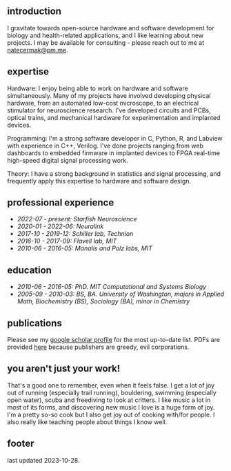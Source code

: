## introduction
I gravitate towards open-source hardware and software development for biology and health-related applications, and I like learning about new projects. I may be available for consulting - please reach out to me at natecermak@pm.me.

## expertise

Hardware: I enjoy being able to work on hardware and software simultaneously. Many of my projects have involved developing physical hardware, from an automated low-cost microscope, to an electrical stimulator for neuroscience research. I've developed circuits and PCBs, optical trains, and mechanical hardware for experimentation and implanted devices.

Programming: I'm a strong software developer in C, Python, R, and Labview with experience in C++, Verilog. I've done projects ranging from web dashboards to embedded firmware in implanted devices to FPGA real-time high-speed digital signal processing work.

Theory: I have a strong background in statistics and signal processing, and frequently apply this expertise to hardware and software design.

## professional experience

- *2022-07 - present: Starfish Neuroscience*
- *2020-01 - 2022-06: Neuralink*
- *2017-10 - 2019-12: Schiller lab, Technion*
- *2016-10 - 2017-09: Flavell lab, MIT*
- *2010-06 - 2016-05: Manalis and Polz labs, MIT*

## education

- *2010-06 - 2016-05: PhD. MIT Computational and Systems Biology*
- *2005-09 - 2010-03: BS, BA. University of Washington, majors in Applied Math, Biochemistry (BS), Sociology (BA), minor in Chemistry*

## publications
Please see my [google scholar profile](https://scholar.google.com/citations?user=5FN4gzUAAAAJ) for the most up-to-date list. PDFs are provided [here](publications.html) because publishers are greedy, evil corporations.

## you aren't just your work!
That's a good one to remember, even when it feels false. I get a lot of joy out of running (especially trail running), bouldering, swimming (especially open water), scuba and freediving to look at critters. I like music a lot in most of its forms, and discovering new music I love is a huge form of joy. I'm a pretty so-so cook but I also get joy out of cooking with/for people. I also really like teaching people about things I know well.

## footer
last updated 2023-10-28.
